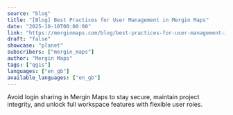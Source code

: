 ```yaml
---
source: "blog"
title: "[Blog] Best Practices for User Management in Mergin Maps"
date: "2025-10-10T00:00:00"
link: "https://merginmaps.com/blog/best-practices-for-user-management-in-mergin-maps?utm_source=qgis"
draft: "false"
showcase: "planet"
subscribers: ["mergin_maps"]
author: "Mergin Maps"
tags: ["qgis"]
languages: ["en_gb"]
available_languages: ["en_gb"]
---
```


Avoid login sharing in Mergin Maps to stay secure, maintain project integrity, and unlock full workspace features with flexible user roles.
